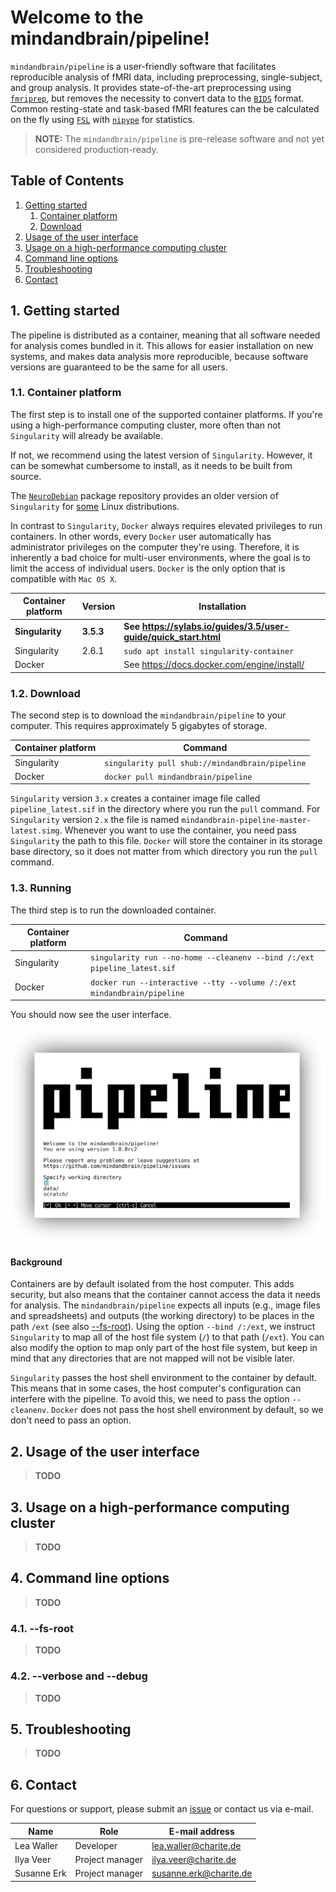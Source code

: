 # Welcome to the mindandbrain/pipeline!

`mindandbrain/pipeline` is a user-friendly software that facilitates reproducible
analysis of fMRI data, including preprocessing, single-subject, and
group analysis. 
It provides state-of-the-art preprocessing using
[`fmriprep`](https://fmriprep.readthedocs.io/), but removes the necessity to
convert data to the
[`BIDS`](https://bids-specification.readthedocs.io/en/stable/) format. 
Common resting-state and task-based fMRI features can the be calculated
on the fly using [`FSL`](http://fsl.fmrib.ox.ac.uk/) with
[`nipype`](https://nipype.readthedocs.io/) for statistics.

> **NOTE:** The `mindandbrain/pipeline` is pre-release software and not yet
> considered production-ready.

<div class="table-of-contents-pre-header"></div>

## Table of Contents

<ol>
  <li>
    <a href="#getting-started">Getting started</a>
    <ol>
      <li><a href="#container-platform">Container platform</a></li>
      <li><a href="#download">Download</a></li>
    </ol>
  </li>
  <li><a href="#usage-of-the-user-interface">Usage of the user interface</a></li>
  <li><a href="#usage-on-a-high-performance-computing-cluster">Usage on a high-performance computing cluster</a></li>
  <li><a href="#command-line-options">Command line options</a></li>
  <li><a href="#troubleshooting">Troubleshooting</a></li>
  <li><a href="#contact">Contact</a></li>
</ol>

## 1. Getting started

The pipeline is distributed as a container, meaning that all software needed for
analysis comes bundled in it. This allows for easier installation on new
systems, and makes data analysis more reproducible, because software versions
are guaranteed to be the same for all users. 

### 1.1. Container platform

The first step is to install one of the supported container platforms. 
If you're using a high-performance computing cluster, more often than not
`Singularity` will already be available. 

If not, we recommend using the latest version of `Singularity`. However, it can
be somewhat cumbersome to install, as it needs to be built from source. 

The [`NeuroDebian`](https://neuro.debian.net/) package
repository provides an older version of `Singularity` for
[some](https://neuro.debian.net/pkgs/singularity-container.html) Linux
distributions.

In contrast to `Singularity`, `Docker` always requires elevated privileges to
run containers. In other words, every `Docker` user automatically has
administrator privileges on the computer they're using. Therefore, it is
inherently a bad choice for multi-user environments, where the goal is to limit
the access of individual users. `Docker` is the only option that is compatible
with `Mac OS X`. 

Container platform  | Version   | Installation
--------------------|-----------|--------------------------------------------------------------------
**Singularity**     | **3.5.3** | **See <https://sylabs.io/guides/3.5/user-guide/quick_start.html>**
Singularity         | 2.6.1     | `sudo apt install singularity-container`
Docker              |           | See <https://docs.docker.com/engine/install/>

### 1.2. Download

The second step is to download the `mindandbrain/pipeline` to your computer. 
This requires approximately 5 gigabytes of storage.

Container platform  | Command
--------------------|-------------------------------------------------
Singularity         | `singularity pull shub://mindandbrain/pipeline`
Docker              | `docker pull mindandbrain/pipeline`

`Singularity` version `3.x` creates a container image file called 
`pipeline_latest.sif` in the directory where you run the `pull` command.
For `Singularity` version `2.x` the file is named 
`mindandbrain-pipeline-master-latest.simg`.
Whenever you want to use the container, you need pass `Singularity` the path to
this file.
`Docker` will store the container in its storage base directory, so  it does
not matter from which directory you run the `pull` command.

### 1.3. Running

The third step is to run the downloaded container. 

Container platform  | Command
--------------------|--------------------------------------------------------------------------
Singularity         | `singularity run --no-home --cleanenv --bind /:/ext pipeline_latest.sif`
Docker              | `docker run --interactive --tty --volume /:/ext mindandbrain/pipeline`

You should now see the user interface.

![User interface screenshot](./pipeline/data/img0.svg)

#### Background

Containers are by default isolated from the host computer. This adds security,
but also means that the container cannot access the data it needs for analysis.
The `mindandbrain/pipeline` expects all inputs (e.g., image files and
spreadsheets) and outputs (the working directory) to be places in the path 
`/ext` (see also [--fs-root](#--fs-root)). Using the option `--bind /:/ext`, we
instruct `Singularity` to map all of the host file system (`/`) to that path
(`/ext`). 
You can also modify the option to map only part of the host file system, but
keep in mind that any directories that are not mapped will not be visible later.

`Singularity` passes the host shell environment to the container by default.
This means that in some cases, the host computer's configuration can interfere
with the pipeline. To avoid this, we need to pass the option `--cleanenv`.
`Docker` does not pass the host shell environment by default, so we don't need
to pass an option.

## 2. Usage of the user interface

> **TODO**

## 3. Usage on a high-performance computing cluster

> **TODO**

## 4. Command line options

> **TODO**

### 4.1. --fs-root

> **TODO**

### 4.2. --verbose and --debug

> **TODO**

## 5. Troubleshooting

> **TODO**

## 6. Contact

For questions or support, please submit an
[issue](https://github.com/mindandbrain/pipeline/issues/new/choose) or contact
us via e-mail.

 Name        | Role            | E-mail address
-------------|-----------------|------------------------
 Lea Waller  | Developer       | lea.waller@charite.de
 Ilya Veer   | Project manager | ilya.veer@charite.de
 Susanne Erk | Project manager | susanne.erk@charite.de

